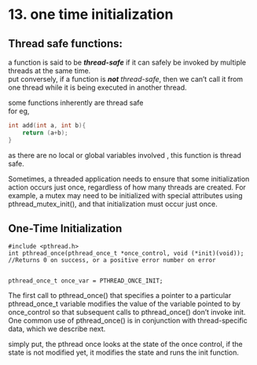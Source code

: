 # 13. one time initialization

## Thread safe functions:

a function is said to be ***thread-safe*** if it can safely be invoked by multiple threads at the same time.  
put conversely, if a function is ***not** thread-safe*, then we can’t call it from one thread while it is being executed in another thread.

some functions inherently are thread safe  
for eg,

```c
int add(int a, int b){ 
    return (a+b); 
}
```

as there are no local or global variables involved , this function is thread safe.

Sometimes, a threaded application needs to ensure that some initialization action occurs just once, regardless of how many threads are created. For example, a mutex may need to be initialized with special attributes using pthread_mutex_init(), and that initialization must occur just once.

## One-Time Initialization
```
#include <pthread.h>
int pthread_once(pthread_once_t *once_control, void (*init)(void));
//Returns 0 on success, or a positive error number on error


pthread_once_t once_var = PTHREAD_ONCE_INIT;
```

The first call to pthread_once() that specifies a pointer to a particular pthread_once_t variable modifies the value of the variable pointed to by once_control so that subsequent calls to pthread_once() don’t invoke init. One common use of pthread_once() is in conjunction with thread-specific data, which we describe next.

simply put, the pthread once looks at the state of the once control, if the state is not modified yet, it modifies the state and runs the init function.